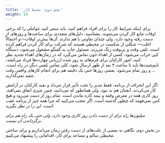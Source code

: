 ```yaml
---
title: 'بخش دوم: محیط کار'
weight: 10
---
```


برای اینکه شرایط کار را برای افراد فراهم کنید، باید سعی کنید عواملی را که برخی اوقات مانع کار کردن می‌شوند، بشناسید. دلیل‌های متعددی برای ساعت‌ها و روزهای از دست رفته وجود دارد، ولی چندان تفاوتی با هم ندارند. آن‌ها بیش‌تر اوقات—و احتمالاً اغلب— شکلی از شکست در محیطی هستند که شرکت برای کار کردن فراهم کرده است. تلفن وقت و بی‌وقت زنگ می‌زند، مسئول چاپ به گفتگو مشغول می‌شود، دستگاه کپی خراب می‌شود، کسی از اهداء خون تماس می‌گیرد که در زمان‌های اهداء تجدید نظر کنید، امور کارکنان برای فرم‌های به روز شده ارزیابی مهارت‌ها فریاد می‌کشد، تایم‌شیت‌ها باید تا ساعت ۳ بعد از ظهر ارسال شود، کلی تماس تلفنی دیگر در راه است، … و روز تمام می‌شود. بعضی روزها حتی یک دقیقه هم برای انجام کارهای واقعی وقت مفید نمی‌گذارید.

اگر این انحراف از برنامه، فقط مدیر را تحت تأثیر قرار می‌داد و بقیه کارکنان در آرامش کار می‌کردند، آنچنان هم بد نبود. ولی همانطور که می‌دانید، چنین چیزی اتفاق نمی‌افتد. روز کاری همه در معرض وقفه و نیمه کاره ماندن است. تمام روز از دست می‌رود و هیچ کس نمی‌فهمد که چطور گذشته است. اگر تعجب می‌کنید که چرا همه چیز از برنامه عقب است، این را در نظر بگیرید:

<em>میلیون‌ها راه برای از دست دادن روز کاری وجود دارد، ولی حتی یک راه هم برای برگرداندن آن نیست.</em>

در بخش دوم، نگاهی به بعضی از علت‌های از دست رفتن زمان می‌اندازیم و برای ساختن محیطی سالم و مساعد برای کار، اقداماتی را پیشنهاد می‌کنیم.